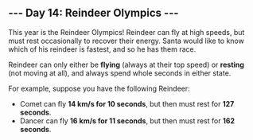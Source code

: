 <article class="day-desc"><h2>--- Day 14: Reindeer Olympics ---</h2><p>This year is the Reindeer Olympics!  Reindeer can fly at high speeds, but must rest occasionally to recover their energy.  Santa would like to know which of his reindeer is fastest, and so he has them race.</p>
<p>Reindeer can only either be <b>flying</b> (always at their top speed) or <b>resting</b> (not moving at all), and always spend whole seconds in either state.</p>
<p>For example, suppose you have the following Reindeer:</p>
<ul>
<li>Comet can fly <b>14 km/s for 10 seconds</b>, but then must rest for <b>127 seconds</b>.</li>
<li>Dancer can fly <b>16 km/s for 11 seconds</b>, but then must rest for <b>162 seconds</b>.</li>
</ul>



</article>

<form method="post" action="14/answer"><input type="hidden" name="level" value="1"></form>